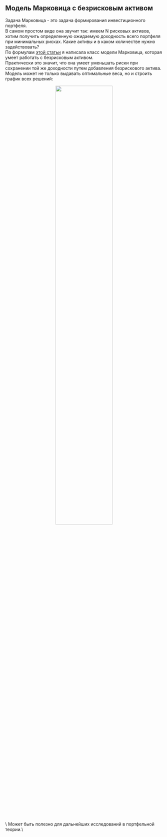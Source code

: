 ## Модель Марковица с безрисковым активом
Задача Марковица - это задача формирования инвестиционного портфеля.\
В самом простом виде она звучит так: имеем N рисковых активов, хотим получить определенную ожидаемую доходность всего портфеля при минимальных рисках. Какие активы и в каком количестве нужно задействовать? \
По формулам [этой статьи](https://www.researchgate.net/publication/226896075_Portfolio_Selection_Theory_with_Different_Interest_Rates_for_Borrowing_and_Leading)  я написала класс модели Марковица, которая умеет работать с безрисковым активом. \
Практически это значит, что она умеет уменьшать риски при сохранении той же доходности путем добавления безрискового актива.\
Модель может не только выдавать оптимальные веса, но и строить график всех решений:
<p align="center">
<img src="https://github.com/neirosetochka/Markowitz-model/assets/72963340/4aa5bbaf-bfce-4b06-8e9d-9c782cb993aa" width=60%> 
</p>\
Может быть полезно для дальнейших исследований в портфельной теории.\
